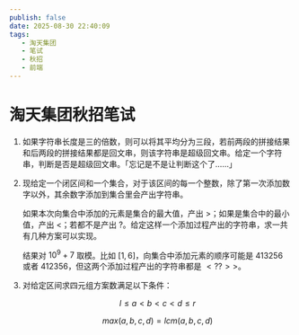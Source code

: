 ```yaml
---
publish: false
date: 2025-08-30 22:40:09
tags:
   - 淘天集团
   - 笔试
   - 秋招
   - 前端
---
```


# 淘天集团秋招笔试

1. 如果字符串长度是三的倍数，则可以将其平均分为三段，若前两段的拼接结果和后两段的拼接结果都是回文串，则该字符串是超级回文串。给定一个字符串，判断是否是超级回文串。「忘记是不是让判断这个了……」

2. 现给定一个闭区间和一个集合，对于该区间的每一个整数，除了第一次添加数字以外，其余数字添加到集合里会产出字符串。

   如果本次向集合中添加的元素是集合的最大值，产出 >；如果是集合中的最小值，产出 <；若都不是产出 ?。给定这样一个添加过程产出的字符串，求一共有几种方案可以实现。

   结果对 $10^9 + 7$ 取模。比如 $[1,6]$，向集合中添加元素的顺序可能是 $413256$ 或者 $412356$，但这两个添加过程产出的字符串都是 $<??>>$。

3. 对给定区间求四元组方案数满足以下条件：

   $$
   l \le a < b < c < d \le r
   $$

   $$
   max(a,b,c,d) = lcm(a,b,c,d)
   $$